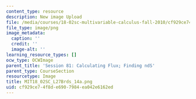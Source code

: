 ```yaml
---
content_type: resource
description: New image Upload
file: /media/courses/18-02sc-multivariable-calculus-fall-2010/cf929ce74f8de6907984ea042e6162ed_MIT18_02SC_L27Brds_14a.png
file_type: image/png
image_metadata:
  caption: ''
  credit: ''
  image-alt: ''
learning_resource_types: []
ocw_type: OCWImage
parent_title: 'Session 81: Calculating Flux; Finding ndS'
parent_type: CourseSection
resourcetype: Image
title: MIT18_02SC_L27Brds_14a.png
uid: cf929ce7-4f8d-e690-7984-ea042e6162ed
---
```

